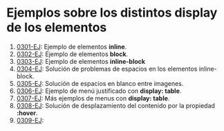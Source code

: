 # Ejemplos sobre los distintos display de los elementos

1. [0301-EJ](./0301-EJ): Ejemplo de elementos **inline**.
2. [0302-EJ](./0302-EJ): Ejemplo de elementos **block**.
3. [0303-EJ](./0303-EJ): Ejemplo de elementos **inline-block**
4. [0304-EJ](./0304-EJ): Solución de problemas de espacios en los elementos inline-block.
5. [0305-EJ](./0305-EJ): Solución de espacios en blanco entre imagenes.
6. [0306-EJ](./0306-EJ): Ejemplo de menú justificado con **display: table**.
7. [0307-EJ](./0307-EJ): Más ejemplos de menus con **display: table**.
8. [0308-EJ](./0308-EJ): Solución de desplazamiento del contenido por la propiedad **:hover**.
9. [0309-EJ](./0309-EJ):
